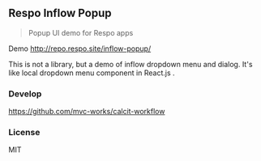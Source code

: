 
Respo Inflow Popup
----

> Popup UI demo for Respo apps

Demo http://repo.respo.site/inflow-popup/

This is not a library, but a demo of inflow dropdown menu and dialog.
It's like local dropdown menu component in React.js .

### Develop

https://github.com/mvc-works/calcit-workflow

### License

MIT

